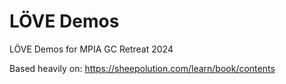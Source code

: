 # LÖVE Demos
LÖVE Demos for MPIA GC Retreat 2024

Based heavily on: https://sheepolution.com/learn/book/contents